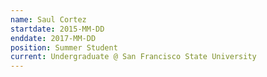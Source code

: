 ```yaml
---
name: Saul Cortez
startdate: 2015-MM-DD
enddate: 2017-MM-DD
position: Summer Student
current: Undergraduate @ San Francisco State University
---
```

